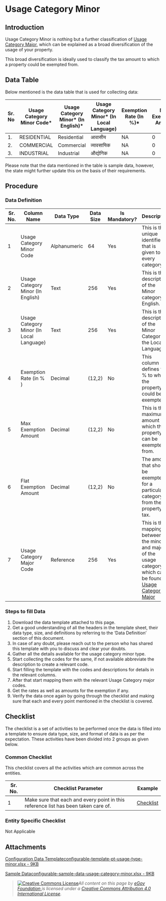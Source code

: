 # Usage Category Minor

## Introduction <a href="#introduction" id="introduction"></a>

Usage Category Minor is nothing but a further classification of [Usage Category Major](usage-category-major.md), which can be explained as a broad diversification of the usage of your property.

This broad diversification is ideally used to classify the tax amount to which a property could be exempted from.

## Data Table <a href="#data-table" id="data-table"></a>

Below mentioned is the data table that is used for collecting data:

| Sr. No | Usage Category Minor Code\* | Usage Category Minor\* (In English)\* | Usage Category Minor\* (In Local Language) | Exemption Rate (In %)\* | Max Exemption Amount | Flat Exemption Amount | Usage Category Major Code\* |
| ------ | --------------------------- | ------------------------------------- | ------------------------------------------ | ----------------------- | -------------------- | --------------------- | --------------------------- |
| 1.     | RESIDENTIAL                 | Residential                           | आवासीय                                     | NA                      | 0                    | 0                     | RESIDENTIAL                 |
| 2.     | COMMERCIAL                  | Commercial                            | व्यावसायिक                                 | NA                      | 0                    | 0                     | NONRESIDENTIAL              |
| 3.     | INDUSTRIAL                  | Industrial                            | औद्योगिक                                   | NA                      | 0                    | 0                     | NONRESIDENTIAL              |

Please note that the data mentioned in the table is sample data, however, the state might further update this on the basis of their requirements.

## Procedure <a href="#procedure" id="procedure"></a>

### Data Definition <a href="#data-definition" id="data-definition"></a>

| Sr. No. | Column Name                              | Data Type    | Data Size | Is Mandatory? | Description                                                                                                                                      |
| ------- | ---------------------------------------- | ------------ | --------- | ------------- | ------------------------------------------------------------------------------------------------------------------------------------------------ |
| 1       | Usage Category Minor Code                | Alphanumeric | 64        | Yes           | This is the unique identifier that is given to every category.                                                                                   |
| 2       | Usage Category Minor (In English)        | Text         | 256       | Yes           | This is the description of the Minor category in English.                                                                                        |
| 3       | Usage Category Minor (In Local Language) | Text         | 256       | Yes           | This is the description of the Minor Category in the Local Language.                                                                             |
| 4       | Exemption Rate (in % )                   | Decimal      | (12,2)    | No            | This column defines the % to which the property could be exempted.                                                                               |
| 5       | Max Exemption Amount                     | Decimal      | (12,2)    | No            | This is the maximum amount which the property can be exempted from.                                                                              |
| 6       | Flat Exemption Amount                    | Decimal      | (12,2)    | No            | The amount that should be exempted for a particular category from the property tax.                                                              |
| 7       | Usage Category Major Code                | Reference    | 256       | Yes           | This is the mapping between the minor’s and major’s of the usage category which can be found in [Usage Category Major](usage-category-major.md)​ |

### Steps to fill Data <a href="#steps-to-fill-data" id="steps-to-fill-data"></a>

1. Download the data template attached to this page.
2. Get a good understanding of all the headers in the template sheet, their data type, size, and definitions by referring to the ‘Data Definition’ section of this document.
3. In case of any doubt, please reach out to the person who has shared this template with you to discuss and clear your doubts.
4. Gather all the details available for the usage category minor type.
5. Start collecting the codes for the same, if not available abbreviate the description to create a relevant code.
6. Start filling the template with the codes and descriptions for details in the relevant columns.
7. After that start mapping them with the relevant Usage Category major codes.
8. Get the rates as well as amounts for the exemption if any.
9. Verify the data once again by going through the checklist and making sure that each and every point mentioned in the checklist is covered.

## Checklist <a href="#checklist" id="checklist"></a>

The checklist is a set of activities to be performed once the data is filled into a template to ensure data type, size, and format of data is as per the expectation. These activities have been divided into 2 groups as given below.

### Common Checklist <a href="#common-checklist" id="common-checklist"></a>

This checklist covers all the activities which are common across the entities.

| Sr. No. | Checklist Parameter                                                                | Example                                                                                     |
| ------- | ---------------------------------------------------------------------------------- | ------------------------------------------------------------------------------------------- |
| 1       | Make sure that each and every point in this reference list has been taken care of. | ​[Checklist](https://digit-discuss.atlassian.net/wiki/spaces/DO/pages/502203140/Checklist)​ |

### Entity Specific Checklist <a href="#entity-specific-checklist" id="entity-specific-checklist"></a>

Not Applicable

## Attachments <a href="#attachments" id="attachments"></a>

[Configuration Data Templateconfigurable-template-pt-usage-type-minor.xlsx - 9KB](https://firebasestorage.googleapis.com/v0/b/gitbook-28427.appspot.com/o/assets%2F-MERG\_iQW5oN4ukgXP8K%2Fsync%2F9974ade6753dc7436836b1219ba67e3b6f778340.xlsx?generation=1602050606879651\&alt=media)

[Sample Dataconfigurable-sample-data-usage-category-minor.xlsx - 9KB](https://firebasestorage.googleapis.com/v0/b/gitbook-28427.appspot.com/o/assets%2F-MERG\_iQW5oN4ukgXP8K%2Fsync%2F0fcd3e83c33a49fa16973195ee31d2af79559692.xlsx?generation=1602050606899959\&alt=media)

> [![Creative Commons License](https://i.creativecommons.org/l/by/4.0/80x15.png)](http://creativecommons.org/licenses/by/4.0/)_All content on this page by_ [_eGov Foundation_ ](https://egov.org.in)_is licensed under a_ [_Creative Commons Attribution 4.0 International License_](http://creativecommons.org/licenses/by/4.0/)_._
